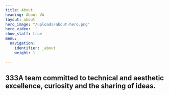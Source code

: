```yaml
---
title: About
heading: About VA
layout: about
hero_image: "/uploads/about-hero.png"
hero_video: ''
show_staff: true
menu:
  navigation:
    identifier: _about
    weight: 1

---
```

## 333A team committed to technical and aesthetic excellence, curiosity and the sharing of ideas.